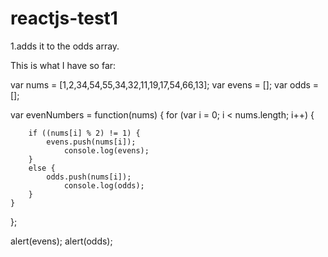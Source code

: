 # reactjs-test1
1.adds it to the odds array.

This is what I have so far:

var nums = [1,2,34,54,55,34,32,11,19,17,54,66,13];
var evens = [];
var odds = [];

var evenNumbers = function(nums) {
    for (var i = 0; i < nums.length; i++) {

        if ((nums[i] % 2) != 1) {
            evens.push(nums[i]);
                console.log(evens);
        }
        else {
            odds.push(nums[i]);
                console.log(odds);
        }
    }

};

alert(evens);
alert(odds);
